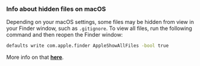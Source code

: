 ### Info about hidden files on macOS

Depending on your macOS settings, some files may be hidden from view in your Finder window, such as ``.gitignore``. To view all files, run the following command and then reopen the Finder window:
```bash
defaults write com.apple.finder AppleShowAllFiles -bool true
```

More info on that **[here](https://www.defaults-write.com/show-hidden-files-in-os-x-finder/)**.
